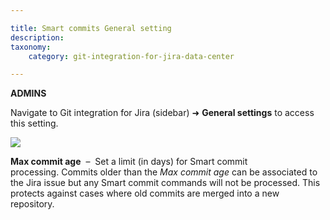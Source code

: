 ```yaml
---

title: Smart commits General setting
description:
taxonomy:
    category: git-integration-for-jira-data-center

---
```

**ADMINS**

Navigate to Git integration for Jira (sidebar) ➜ **General settings** to access this setting.

![](https://bigbrassband.atlassian.net/wiki/download/attachments/1930398554/image-20210324-081135.png?version=1&modificationDate=1630642894249&cacheVersion=1&api=v2)

**Max commit age**  –  Set a limit (in days) for Smart commit processing. Commits older than the _Max commit age_ can be associated to the Jira issue but any Smart commit commands will not be processed. This protects against cases where old commits are merged into a new repository.

